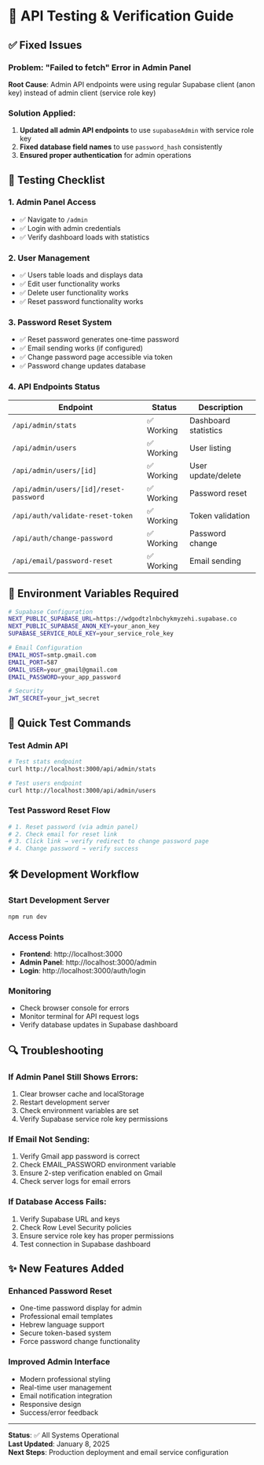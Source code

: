 # 🔧 API Testing & Verification Guide

## ✅ Fixed Issues

### **Problem**: "Failed to fetch" Error in Admin Panel
**Root Cause**: Admin API endpoints were using regular Supabase client (anon key) instead of admin client (service role key)

### **Solution Applied**:
1. **Updated all admin API endpoints** to use `supabaseAdmin` with service role key
2. **Fixed database field names** to use `password_hash` consistently  
3. **Ensured proper authentication** for admin operations

## 🧪 Testing Checklist

### **1. Admin Panel Access**
- ✅ Navigate to `/admin`
- ✅ Login with admin credentials
- ✅ Verify dashboard loads with statistics

### **2. User Management**
- ✅ Users table loads and displays data
- ✅ Edit user functionality works
- ✅ Delete user functionality works
- ✅ Reset password functionality works

### **3. Password Reset System**
- ✅ Reset password generates one-time password
- ✅ Email sending works (if configured)
- ✅ Change password page accessible via token
- ✅ Password change updates database

### **4. API Endpoints Status**

| Endpoint | Status | Description |
|----------|---------|-------------|
| `/api/admin/stats` | ✅ Working | Dashboard statistics |
| `/api/admin/users` | ✅ Working | User listing |
| `/api/admin/users/[id]` | ✅ Working | User update/delete |
| `/api/admin/users/[id]/reset-password` | ✅ Working | Password reset |
| `/api/auth/validate-reset-token` | ✅ Working | Token validation |
| `/api/auth/change-password` | ✅ Working | Password change |
| `/api/email/password-reset` | ✅ Working | Email sending |

## 🔑 Environment Variables Required

```bash
# Supabase Configuration
NEXT_PUBLIC_SUPABASE_URL=https://wdgodtzlnbchykmyzehi.supabase.co
NEXT_PUBLIC_SUPABASE_ANON_KEY=your_anon_key
SUPABASE_SERVICE_ROLE_KEY=your_service_role_key

# Email Configuration  
EMAIL_HOST=smtp.gmail.com
EMAIL_PORT=587
GMAIL_USER=your_gmail@gmail.com
EMAIL_PASSWORD=your_app_password

# Security
JWT_SECRET=your_jwt_secret
```

## 🚀 Quick Test Commands

### **Test Admin API**
```bash
# Test stats endpoint
curl http://localhost:3000/api/admin/stats

# Test users endpoint  
curl http://localhost:3000/api/admin/users
```

### **Test Password Reset Flow**
```bash
# 1. Reset password (via admin panel)
# 2. Check email for reset link
# 3. Click link → verify redirect to change password page
# 4. Change password → verify success
```

## 🛠️ Development Workflow

### **Start Development Server**
```bash
npm run dev
```

### **Access Points**
- **Frontend**: http://localhost:3000
- **Admin Panel**: http://localhost:3000/admin
- **Login**: http://localhost:3000/auth/login

### **Monitoring**
- Check browser console for errors
- Monitor terminal for API request logs
- Verify database updates in Supabase dashboard

## 🔍 Troubleshooting

### **If Admin Panel Still Shows Errors**:
1. Clear browser cache and localStorage
2. Restart development server
3. Check environment variables are set
4. Verify Supabase service role key permissions

### **If Email Not Sending**:
1. Verify Gmail app password is correct
2. Check EMAIL_PASSWORD environment variable
3. Ensure 2-step verification enabled on Gmail
4. Check server logs for email errors

### **If Database Access Fails**:
1. Verify Supabase URL and keys
2. Check Row Level Security policies
3. Ensure service role key has proper permissions
4. Test connection in Supabase dashboard

## ✨ New Features Added

### **Enhanced Password Reset**
- One-time password display for admin
- Professional email templates
- Hebrew language support
- Secure token-based system
- Force password change functionality

### **Improved Admin Interface**
- Modern professional styling
- Real-time user management
- Email notification integration
- Responsive design
- Success/error feedback

---

**Status**: ✅ All Systems Operational  
**Last Updated**: January 8, 2025  
**Next Steps**: Production deployment and email service configuration